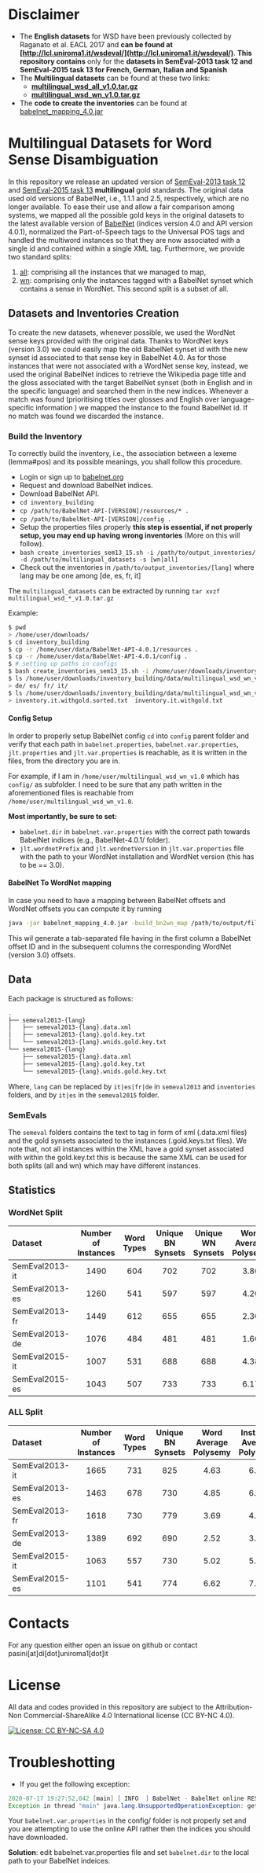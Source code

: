 # Disclaimer
- The **English datasets** for WSD have been previously collected by Raganato et al. EACL 2017 and **can be found at [http://lcl.uniroma1.it/wsdeval/](http://lcl.uniroma1.it/wsdeval/)**. **This repository contains** only for the **datasets in SemEval-2013 task 12 and SemEval-2015 task 13 for French, German, Italian and Spanish**
- The **Multilingual datasets** can be found at these two links:
    - [**multilingual_wsd_all_v1.0.tar.gz**](https://drive.google.com/file/d/19Q1bg2LoMlEN3zK7gn8MuD0DAgL5cwbn/view?usp=sharingg)
    - [**multilingual_wsd_wn_v1.0.tar.gz**](https://drive.google.com/file/d/1k9C4n7vVPgHP1WnV8ao0Wfgwk2T46ovH/view?usp=sharing)
- The **code to create the inventories** can be found at [babelnet_mapping_4.0.jar](https://drive.google.com/file/d/1tnkAE3pU87_m_JzM5oPectG4cVjcJ8kC/view?usp=sharing)

# Multilingual Datasets for Word Sense Disambiguation


In this repository we release an updated version of [SemEval-2013 task 12](https://www.aclweb.org/anthology/S13-2040/) 
and [SemEval-2015 task 13](https://www.aclweb.org/anthology/S13-2040/) **multilingual** gold standards.
The original data used old versions of BabelNet, i.e., 1.1.1 and 2.5, respectively, which are no longer available. 
To ease their use and allow a fair comparison among systems, we mapped all the possible gold keys in the original
datasets to the latest available version of [BabelNet](https://babelnet.org) (indices version 4.0 and API version 4.0.1),
normalized the Part-of-Speech tags to the Universal POS tags and handled the multiword instances so that they are now
associated with a single id and contained within a single XML tag. 
Furthermore, we provide two standard splits: 
1. [all](https://drive.google.com/file/d/1nvEYwJ_RwH-ULtyJWo7nO6CmYxPlH0M5/view?usp=sharing): comprising all the instances that we managed to map,
2. [wn](https://drive.google.com/file/d/1zziHJfLyG1wTXh5_FYTgBlgNejwFqq45/view?usp=sharing): comprising only the instances tagged with a BabelNet synset which contains a sense in WordNet. This second split is a subset of all.


## Datasets and Inventories Creation
To create the new datasets, whenever possible, we used the WordNet sense keys provided with the original data.
Thanks to WordNet keys (version 3.0) we could easily map the old BabelNet synset id with the new synset id associated to that sense key
in BabelNet 4.0. 
As for those instances that were not associated with a WordNet sense key, instead, we used the original BabelNet indices to retrieve the Wikipedia page title 
and the gloss associated with the target BabelNet synset (both in English and in the specific language) and searched them in the new indices. 
Whenever a match was found (prioritising titles over glosses and English over language-specific information ) we mapped the instance to the found BabelNet id. If no match was found we discarded the instance.

### Build the Inventory
To correctly build the inventory, i.e., the association between a lexeme (lemma#pos) and its possible meanings, you shall follow this procedure.
- Login or sign up to [babelnet.org](https://babelnet.org/download)
- Request and download BabelNet indices.
- Download BabelNet API.
- `cd inventory_building`
- `cp /path/to/BabelNet-API-[VERSION]/resources/* .`
- `cp /path/to/BabelNet-API-[VERSION]/config .`
- Setup the properties files properly **this step is essential, if not properly setup, you may end up having wrong inventories** (More on this will follow).
- `bash create_inventories_sem13_15.sh -i /path/to/output_inventories/ -d /path/to/multilingual_datasets -s [wn|all]`
- Check out the inventories in `/path/to/output_inventories/[lang]` where lang may be one among \[de, es, fr, it\]

The `multilingual_datasets` can be extracted by running `tar xvzf multilingual_wsd_*_v1.0.tar.gz`

Example:
```bash
$ pwd
> /home/user/downloads/
$ cd inventory_building
$ cp -r /home/user/data/BabelNet-API-4.0.1/resources . 
$ cp -r /home/user/data/BabelNet-API-4.0.1/config . 
$ # setting up paths in configs
$ bash create_inventories_sem13_15.sh -i /home/user/downloads/inventory_building/data/multilingual_wsd_wn_v1.0/inventories/ -d /home/user/downloads/inventory_building/data/multilingual_wsd_wn_v1.0/ -s wn
$ ls /home/user/downloads/inventory_building/data/multilingual_wsd_wn_v1.0/inventories/
> de/ es/ fr/ it/
$ ls /home/user/downloads/inventory_building/data/multilingual_wsd_wn_v1.0/inventories/it
> inventory.it.withgold.sorted.txt  inventory.it.withgold.txt
```
#### Config Setup
In order to properly setup BabelNet config `cd` into `config` parent folder and verify that each path in `babelnet.properties`, `babelnet.var.properties`, `jlt.properties` and `jlt.var.properties` is reachable, as it is written in the files, from the directory you are in.

For example, if I am in `/home/user/multilingual_wsd_wn_v1.0` which has  `config/` as subfolder. I need to be sure that any path written in the aforementioned files is reachable from `/home/user/multilingual_wsd_wn_v1.0`.

**Most importantly, be sure to set:**
- `babelnet.dir` in `babelnet.var.properties` with the correct path towards BabelNet indices (e.g., BabelNet-4.0.1/ folder).
- `jlt.wordnetPrefix` and `jlt.wordnetVersion` in `jlt.var.properties` file with the path to your WordNet installation and WordNet version (this has to be == 3.0).

#### BabelNet To WordNet mapping
In case you need to have a mapping between BabelNet offsets and WordNet offsets you can compute it by running
```bash
java -jar babelnet_mapping_4.0.jar -build_bn2wn_map /path/to/output/file.txt
```
This wil generate a tab-separated file having in the first column a BabelNet offset ID and in the subsequent columns the corresponding WordNet (version 3.0) offsets. 

## Data
Each package is structured as follows:
```bash
.
├── semeval2013-{lang}
│   ├── semeval2013-{lang}.data.xml
│   ├── semeval2013-{lang}.gold.key.txt
│   └── semeval2013-{lang}.wnids.gold.key.txt
└── semeval2015-{lang}
    ├── semeval2015-{lang}.data.xml
    ├── semeval2015-{lang}.gold.key.txt
    └── semeval2015-{lang}.wnids.gold.key.txt
```
Where, `lang` can be replaced by `it|es|fr|de` in `semeval2013` and `inventories` folders, and by `it|es` in the `semeval2015` folder.

### SemEvals
The `semeval` folders contains the text to tag in form of xml (.data.xml files) and the gold synsets associated to the instances (.gold.keys.txt files). We note that, not all instances within the XML have a gold synset associated with within the gold.key.txt this is because the same XML can be used for both splits (all and wn) which may have different instances.


## Statistics
### WordNet Split
| Dataset | Number of Instances | Word Types | Unique BN Synsets | Unique WN Synsets | Word Average Polysemy | Instance Average Polysemy | Polysemous Words |
| :--- | :---: | :---: | :---: | :---: | :---: | :---: | :---: |
SemEval2013-it | 1490 | 604 | 702 | 702 | 3.80 | 5.51 | 458 |
SemEval2013-es | 1260 | 541 | 597 | 597 | 4.20 | 5.52 | 421 |
SemEval2013-fr | 1449 | 612 | 655 | 655 | 2.36 | 3.03 | 370 |
SemEval2013-de | 1076 | 484 | 481 | 481 | 1.60 | 2.17 | 184 |
SemEval2015-it | 1007 | 531 | 688 | 688 | 4.38 | 5.27 | 420 |
SemEval2015-es | 1043 | 507 | 733 | 733 | 6.17 | 6.99 | 446 |


### ALL Split
| Dataset | Number of Instances | Word Types | Unique BN Synsets | Word Average Polysemy | Instance Average Polysemy | Polysemous Words |
| :--- | :---: | :---: | :---: | :---: | :---: | :---: |
SemEval2013-it | 1665 | 731 | 825 | 4.63 | 6.46 | 541 |
SemEval2013-es | 1463 | 678 | 730 | 4.85 | 6.36 | 484 |
SemEval2013-fr | 1618 | 730 | 779 | 3.69 | 4.53 | 531 |
SemEval2013-de | 1389 | 692 | 690 | 2.52 | 3.30 | 362 |
SemEval2015-it | 1063 | 557 | 730 | 5.02 | 5.87 | 456 | 
SemEval2015-es | 1101 | 541 | 774 | 6.62 | 7.39 | 475 |

# Contacts
For any question either open an issue on github or contact
pasini\[at\]di\[dot\]uniroma1\[dot\]it
# License
All data and codes provided in this repository are subject to the  Attribution-Non Commercial-ShareAlike 4.0 International license (CC BY-NC 4.0).

[![License: CC BY-NC-SA 4.0](https://img.shields.io/badge/License-CC%20BY--NC--SA%204.0-lightgrey.svg)](https://creativecommons.org/licenses/by-nc-sa/4.0/)

# Troubleshotting 
- If you get the following exception:
```java
2020-07-17 19:27:52,042 [main] [ INFO  ] BabelNet - BabelNet online RESTful API v4.0 written by Francesco Cecconi, Roberto Navigli and Daniele Vannella
Exception in thread "main" java.lang.UnsupportedOperationException: getSynsetIterator: Unsupported online operation
```
Your `babelnet.var.properties` in the config/ folder is not properly set and you are attempting to use the online API rather then the indices you should have downloaded.

**Solution**: edit babelnet.var.properties file and set `babelnet.dir` to the local path to your BabelNet indeices. 

